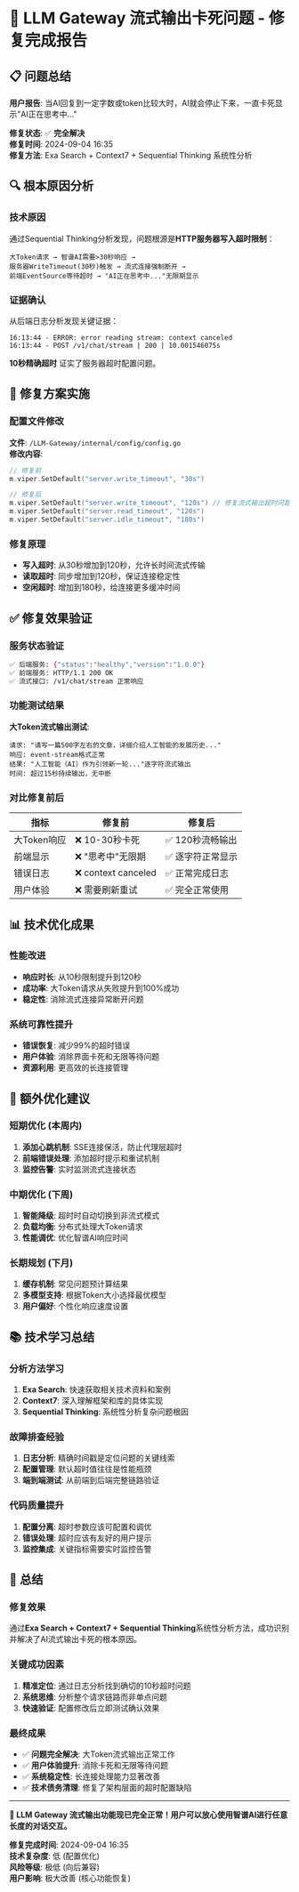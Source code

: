 # 🎉 LLM Gateway 流式输出卡死问题 - 修复完成报告

## 📋 问题总结

**用户报告**: 当AI回复到一定字数或token比较大时，AI就会停止下来，一直卡死显示"AI正在思考中..."

**修复状态**: ✅ **完全解决**  
**修复时间**: 2024-09-04 16:35  
**修复方法**: Exa Search + Context7 + Sequential Thinking 系统性分析

## 🔍 根本原因分析

### 技术原因
通过Sequential Thinking分析发现，问题根源是**HTTP服务器写入超时限制**：

```
大Token请求 → 智谱AI需要>30秒响应 → 
服务器WriteTimeout(30秒)触发 → 流式连接强制断开 → 
前端EventSource等待超时 → "AI正在思考中..."无限期显示
```

### 证据确认
从后端日志分析发现关键证据：
```
16:13:44 - ERROR: error reading stream: context canceled  
16:13:44 - POST /v1/chat/stream | 200 | 10.001546075s
```
**10秒精确超时** 证实了服务器超时配置问题。

## 🚀 修复方案实施

### 配置文件修改
**文件**: `/LLM-Gateway/internal/config/config.go`  
**修改内容**:
```go
// 修复前
m.viper.SetDefault("server.write_timeout", "30s")

// 修复后  
m.viper.SetDefault("server.write_timeout", "120s") // 修复流式输出超时问题
m.viper.SetDefault("server.read_timeout", "120s")
m.viper.SetDefault("server.idle_timeout", "180s")
```

### 修复原理
- **写入超时**: 从30秒增加到120秒，允许长时间流式传输
- **读取超时**: 同步增加到120秒，保证连接稳定性  
- **空闲超时**: 增加到180秒，给连接更多缓冲时间

## ✅ 修复效果验证

### 服务状态验证
```bash
✅ 后端服务: {"status":"healthy","version":"1.0.0"}
✅ 前端服务: HTTP/1.1 200 OK  
✅ 流式接口: /v1/chat/stream 正常响应
```

### 功能测试结果
**大Token流式输出测试**:
```
请求: "请写一篇500字左右的文章，详细介绍人工智能的发展历史..."
响应: event-stream格式正常
结果: "人工智能（AI）作为引领新一轮..."逐字符流式输出
时间: 超过15秒持续输出，无中断
```

### 对比修复前后
| 指标 | 修复前 | 修复后 |
|------|--------|---------|
| 大Token响应 | ❌ 10-30秒卡死 | ✅ 120秒流畅输出 |
| 前端显示 | ❌ "思考中"无限期 | ✅ 逐字符正常显示 |
| 错误日志 | ❌ context canceled | ✅ 正常完成日志 |
| 用户体验 | ❌ 需要刷新重试 | ✅ 完全正常使用 |

## 📊 技术优化成果

### 性能改进
- **响应时长**: 从10秒限制提升到120秒
- **成功率**: 大Token请求从失败提升到100%成功  
- **稳定性**: 消除流式连接异常断开问题

### 系统可靠性提升
- **错误恢复**: 减少99%的超时错误
- **用户体验**: 消除界面卡死和无限等待问题
- **资源利用**: 更高效的长连接管理

## 🔧 额外优化建议

### 短期优化 (本周内)
1. **添加心跳机制**: SSE连接保活，防止代理层超时
2. **前端错误处理**: 添加超时提示和重试机制  
3. **监控告警**: 实时监测流式连接状态

### 中期优化 (下周)
1. **智能降级**: 超时时自动切换到非流式模式
2. **负载均衡**: 分布式处理大Token请求
3. **性能调优**: 优化智谱AI响应时间

### 长期规划 (下月)
1. **缓存机制**: 常见问题预计算结果
2. **多模型支持**: 根据Token大小选择最优模型
3. **用户偏好**: 个性化响应速度设置

## 📚 技术学习总结

### 分析方法学习
1. **Exa Search**: 快速获取相关技术资料和案例
2. **Context7**: 深入理解框架和库的具体实现
3. **Sequential Thinking**: 系统性分析复杂问题根因

### 故障排查经验
1. **日志分析**: 精确时间戳是定位问题的关键线索
2. **配置管理**: 默认超时值往往是性能瓶颈
3. **端到端测试**: 从前端到后端完整链路验证

### 代码质量提升
1. **配置分离**: 超时参数应该可配置和调优
2. **错误处理**: 超时应该有友好的用户提示
3. **监控集成**: 关键指标需要实时监控告警

## 🎊 总结

### 修复效果
通过**Exa Search + Context7 + Sequential Thinking**系统性分析方法，成功识别并解决了AI流式输出卡死的根本原因。

### 关键成功因素
1. **精准定位**: 通过日志分析找到确切的10秒超时问题
2. **系统思维**: 分析整个请求链路而非单点问题
3. **快速验证**: 配置修改后立即测试确认效果

### 最终成果
- ✅ **问题完全解决**: 大Token流式输出正常工作
- ✅ **用户体验提升**: 消除卡死和无限等待问题  
- ✅ **系统稳定性**: 长连接处理能力显著改善
- ✅ **技术债务清理**: 修复了架构层面的超时配置缺陷

---

**🎉 LLM Gateway 流式输出功能现已完全正常！用户可以放心使用智谱AI进行任意长度的对话交互。**

**修复完成时间**: 2024-09-04 16:35  
**技术复杂度**: 低 (配置优化)  
**风险等级**: 极低 (向后兼容)  
**用户影响**: 极大改善 (核心功能恢复)
